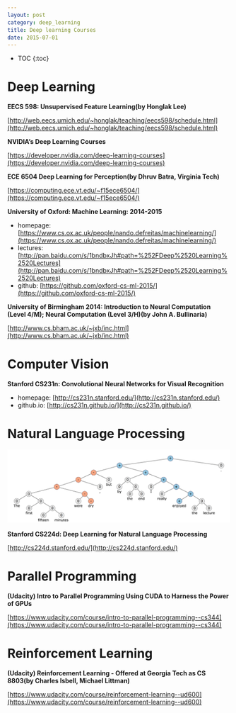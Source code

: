 ```yaml
---
layout: post
category: deep_learning
title: Deep learning Courses
date: 2015-07-01
---
```


* TOC
{:toc}

# Deep Learning

**EECS 598: Unsupervised Feature Learning(by Honglak Lee)**

[http://web.eecs.umich.edu/~honglak/teaching/eecs598/schedule.html](http://web.eecs.umich.edu/~honglak/teaching/eecs598/schedule.html)

**NVIDIA’s Deep Learning Courses**

[https://developer.nvidia.com/deep-learning-courses](https://developer.nvidia.com/deep-learning-courses)

**ECE 6504 Deep Learning for Perception(by Dhruv Batra, Virginia Tech)**

[https://computing.ece.vt.edu/~f15ece6504/](https://computing.ece.vt.edu/~f15ece6504/)

**University of Oxford: Machine Learning: 2014-2015**

- homepage: [https://www.cs.ox.ac.uk/people/nando.defreitas/machinelearning/](https://www.cs.ox.ac.uk/people/nando.defreitas/machinelearning/)
- lectures: [http://pan.baidu.com/s/1bndbxJh#path=%252FDeep%2520Learning%2520Lectures](http://pan.baidu.com/s/1bndbxJh#path=%252FDeep%2520Learning%2520Lectures)
- github: [https://github.com/oxford-cs-ml-2015/](https://github.com/oxford-cs-ml-2015/)

**University of Birmingham 2014: Introduction to Neural Computation (Level 4/M); Neural Computation (Level 3/H)(by John A. Bullinaria)**

[http://www.cs.bham.ac.uk/~jxb/inc.html](http://www.cs.bham.ac.uk/~jxb/inc.html)

# Computer Vision

**Stanford CS231n: Convolutional Neural Networks for Visual Recognition**

- homepage: [http://cs231n.stanford.edu/](http://cs231n.stanford.edu/)
- github.io: [http://cs231n.github.io/](http://cs231n.github.io/)

# Natural Language Processing

![](/assets/dl-courses/cs224d_treeFrontSentiment.png)

**Stanford CS224d: Deep Learning for Natural Language Processing**

[http://cs224d.stanford.edu/](http://cs224d.stanford.edu/)

# Parallel Programming

**(Udacity) Intro to Parallel Programming Using CUDA to Harness the Power of GPUs**

[https://www.udacity.com/course/intro-to-parallel-programming--cs344](https://www.udacity.com/course/intro-to-parallel-programming--cs344)

# Reinforcement Learning

**(Udacity) Reinforcement Learning - Offered at Georgia Tech as CS 8803(by Charles Isbell, Michael Littman)**

[https://www.udacity.com/course/reinforcement-learning--ud600](https://www.udacity.com/course/reinforcement-learning--ud600)
